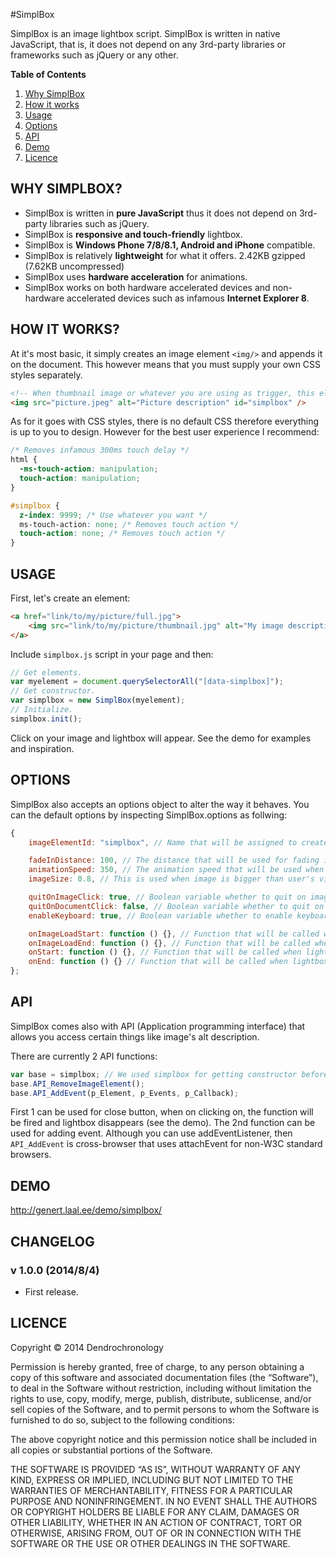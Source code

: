 #SimplBox

SimplBox is an image lightbox script. SimplBox is written in native JavaScript, that is, it does not depend on any 3rd-party libraries or frameworks such as jQuery or any other.

**Table of Contents**<br>
1. [Why SimplBox](https://github.com/Dendrochronologyy/SimplBox#why-simplbox)<br>
2. [How it works](https://github.com/Dendrochronologyy/SimplBox#how-it-works)<br>
3. [Usage](https://github.com/Dendrochronologyy/SimplBox#usage)<br>
4. [Options](https://github.com/Dendrochronologyy/SimplBox#options)<br>
5. [API](https://github.com/Dendrochronologyy/SimplBox#api)<br>
6. [Demo](https://github.com/Dendrochronologyy/SimplBox#demo)<br>
7. [Licence](https://github.com/Dendrochronologyy/SimplBox#licence)<br>


## WHY SIMPLBOX?
* SimplBox is written in **pure JavaScript** thus it does not depend on 3rd-party libraries such as jQuery.
* SimplBox is **responsive and touch-friendly** lightbox. 
* SimplBox is **Windows Phone 7/8/8.1, Android and iPhone** compatible.
* SimplBox is relatively **lightweight** for what it offers. 2.42KB gzipped (7.62KB uncompressed)
* SimplBox uses **hardware acceleration** for animations. 
* SimplBox works on both hardware accelerated devices and non-hardware accelerated devices such as infamous **Internet Explorer 8**.


## HOW IT WORKS?
At it's most basic, it simply creates an image element `<img/>` and appends it on the document. This however means that you must supply your own CSS styles separately.

```html
<!-- When thumbnail image or whatever you are using as trigger, this element will appear on the document. -->
<img src="picture.jpeg" alt="Picture description" id="simplbox" />
```

As for it goes with CSS styles, there is no default CSS therefore everything is up to you to design. However for the best user experience I recommend:

```css
/* Removes infamous 300ms touch delay */
html {
  -ms-touch-action: manipulation;
  touch-action: manipulation;
}

#simplbox {
  z-index: 9999; /* Use whatever you want */
  ms-touch-action: none; /* Removes touch action */
  touch-action: none; /* Removes touch action */
}
```


## USAGE
First, let's create an element:

```html
<a href="link/to/my/picture/full.jpg">
	<img src="link/to/my/picture/thumbnail.jpg" alt="My image description that will be used"/>
</a>
```

Include `simplbox.js` script in your page and then:

```javascript
// Get elements.
var myelement = document.querySelectorAll("[data-simplbox]");
// Get constructor.
var simplbox = new SimplBox(myelement);
// Initialize.
simplbox.init();
```

Click on your image and lightbox will appear. See the demo for examples and inspiration.


## OPTIONS
SimplBox also accepts an options object to alter the way it behaves. You can the default options by inspecting SimplBox.options as follwing:

```javascript
{
    imageElementId: "simplbox", // Name that will be assigned to created image element as id.

    fadeInDistance: 100, // The distance that will be used for fading in when navigating between images via keyboard or touch screen.
    animationSpeed: 350, // The animation speed that will be used when image fades in.
    imageSize: 0.8, // This is used when image is bigger than user's viewport that is image is bigger than device's screen and therefore it will be scaled down by this multipler.

    quitOnImageClick: true, // Boolean variable whether to quit on image click or not.
    quitOnDocumentClick: false, // Boolean variable whether to quit on document click or not.
    enableKeyboard: true, // Boolean variable whether to enable keyboard support for navigating images or not.

    onImageLoadStart: function () {}, // Function that will be called when image caching and appearing process starts.
    onImageLoadEnd: function () {}, // Function that will be called when image has been cached and appears on the device's screen.
    onStart: function () {}, // Function that will be called when lightbox appears on device's screen.
    onEnd: function () {} // Function that will be called when lightbox disappears from device's screen.
};
```

## API
SimplBox comes also with API (Application programming interface) that allows you access certain things like image's alt description.

There are currently 2 API functions:
```javascript
var base = simplbox; // We used simplbox for getting constructor before.
base.API_RemoveImageElement();
base.API_AddEvent(p_Element, p_Events, p_Callback);
```

First 1 can be used for close button, when on clicking on, the function will be fired and lightbox disappears (see the demo).
The 2nd function can be used for adding event. Although you can use addEventListener, then `API_AddEvent` is cross-browser that uses attachEvent for non-W3C standard browsers.


## DEMO
http://genert.laal.ee/demo/simplbox/


## CHANGELOG
### v 1.0.0 (2014/8/4) ###
* First release.


## LICENCE
Copyright © 2014 Dendrochronology

Permission is hereby granted, free of charge, to any person obtaining a copy of this software and associated documentation files (the “Software”), to deal in the Software without restriction, including without limitation the rights to use, copy, modify, merge, publish, distribute, sublicense, and/or sell copies of the Software, and to permit persons to whom the Software is furnished to do so, subject to the following conditions:

The above copyright notice and this permission notice shall be included in all copies or substantial portions of the Software.

THE SOFTWARE IS PROVIDED “AS IS”, WITHOUT WARRANTY OF ANY KIND, EXPRESS OR IMPLIED, INCLUDING BUT NOT LIMITED TO THE WARRANTIES OF MERCHANTABILITY, FITNESS FOR A PARTICULAR PURPOSE AND NONINFRINGEMENT. IN NO EVENT SHALL THE AUTHORS OR COPYRIGHT HOLDERS BE LIABLE FOR ANY CLAIM, DAMAGES OR OTHER LIABILITY, WHETHER IN AN ACTION OF CONTRACT, TORT OR OTHERWISE, ARISING FROM, OUT OF OR IN CONNECTION WITH THE SOFTWARE OR THE USE OR OTHER DEALINGS IN THE SOFTWARE.
